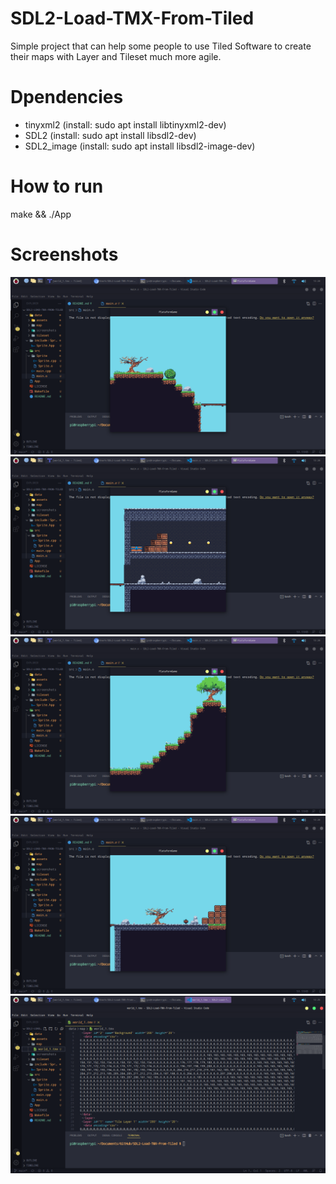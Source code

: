 # SDL2-Load-TMX-From-Tiled
Simple project that can help some people to use Tiled Software to create their maps with Layer and Tileset much more agile.

# Dpendencies
- tinyxml2      (install: sudo apt install libtinyxml2-dev)
- SDL2          (install: sudo apt install libsdl2-dev)
- SDL2_image    (install: sudo apt install libsdl2-image-dev)

# How to run
make && ./App

# Screenshots
<img src="data/screenshots/1.png">
<img src="data/screenshots/2.png">
<img src="data/screenshots/3.png">
<img src="data/screenshots/4.png">
<img src="data/screenshots/5.png">
